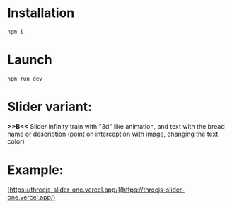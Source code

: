 # Installation

`npm i`

# Launch

`npm run dev`

# Slider variant:

**>>B<<** Slider infinity train with "3d" like animation, and text with the bread name or description (point on interception with image, changing the text color)

# Example:

[https://threejs-slider-one.vercel.app/](https://threejs-slider-one.vercel.app/)
